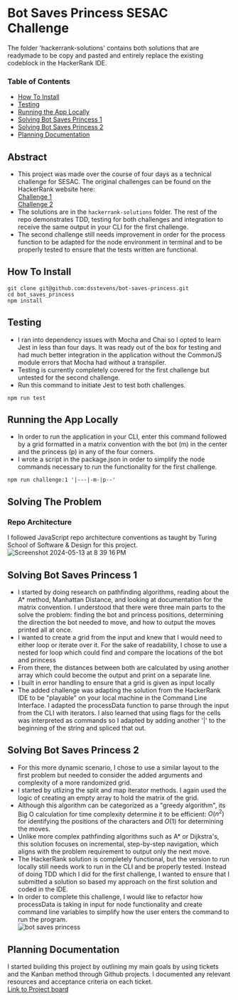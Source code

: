 # Bot Saves Princess SESAC Challenge

The folder 'hackerrank-solutions' contains both solutions that are readymade to be copy and pasted and entirely replace the existing codeblock in the HackerRank IDE.

### Table of Contents
- [How To Install](#how-to-install)
- [Testing](#testing)
- [Running the App Locally](#running-the-app-locally)
- [Solving Bot Saves Princess 1](#solving-bot-saves-princess-1)
- [Solving Bot Saves Princess 2](#solving-bot-saves-princess-2)
- [Planning Documentation](#planning-documentation)

## Abstract

- This project was made over the course of four days as a technical challenge for SESAC. The original challenges can be found on the HackerRank website here:  
[Challenge 1](https://www.hackerrank.com/challenges/saveprincess)  
[Challenge 2](https://www.hackerrank.com/challenges/saveprincess2)  
- The solutions are in the `hackerrank-solutions` folder.
The rest of the repo demonstrates TDD, testing for both challenges and integration to receive the same output in your CLI for the first challenge. 
- The second challenge still needs improvement in order for the process function to be adapted for the node environment in terminal and to be properly tested to ensure that the tests written are functional.

## How To Install

```
git clone git@github.com:dsstevens/bot-saves-princess.git
cd bot_saves_princess
npm install
```

## Testing

- I ran into dependency issues with Mocha and Chai so I opted to learn Jest in less than four days. It was ready out of the box for testing and had much better integration in the application without the CommonJS module errors that Mocha had without a transpiler.
- Testing is currently completely covered for the first challenge but untested for the second challenge.
- Run this command to initiate Jest to test both challenges.
```
npm run test
```
## Running the App Locally

- In order to run the application in your CLI, enter this command followed by a grid formatted in a matrix convention with the bot (m) in the center and the princess (p) in any of the four corners. 
- I wrote a script in the package.json in order to simplify the node commands necessary to run the functionality for the first challenge.
```
npm run challenge:1 '|---|-m-|p--'
```

## Solving The Problem

### Repo Architecture
I followed JavaScript repo architecture conventions as taught by Turing School of Software & Design for this project.  
![Screenshot 2024-05-13 at 8 39 16 PM](https://github.com/dsstevens/bot-saves-princess/assets/132790719/ac260b5b-9c1d-433f-93a2-4c4f4cbfedbe)


## Solving Bot Saves Princess 1
- I started by doing research on pathfinding algorithms, reading about the A* method, Manhattan Distance, and looking at documentation for the matrix convention. I understood that there were three main parts to the solve the problem: finding the bot and princess positions, determining the direction the bot needed to move, and how to output the moves printed all at once.
- I wanted to create a grid from the input and knew that I would need to either loop or iterate over it. For the sake of readability, I chose to use a nested for loop which could find and compare the locations of the bot and princess
- From there, the distances between both are calculated by using another array which could become the output and print on a separate line. 
- I built in error handling to ensure that a grid is given as input locally
- The added challenge was adapting the solution from the HackerRank IDE to be "playable" on your local machine in the Command Line Interface. I adapted the processData function to parse through the input from the CLI with iterators. I also learned that using flags for the cells was interpreted as commands so I adapted by adding another '|' to the beginning of the string and spliced that out. 

## Solving Bot Saves Princess 2

- For this more dynamic scenario, I chose to use a similar layout to the first problem but needed to consider the added arguments and complexity of a more randomized grid. 
- I started by utlizing the split and map iterator methods. I again used the logic of creating an empty array to hold the matrix of the grid. 
- Although this algorithm can be categorized as a "greedy algorithm", its Big O calculation for time complexity determine it to be efficient: $O(n^2)$ for identifying the positions of the characters and $O(1)$ for determining the moves.
- Unlike more complex pathfinding algorithms such as A* or Dijkstra's, this solution focuses on incremental, step-by-step navigation, which aligns with the problem requirement to output only the next move.
- The HackerRank solution is completely functional, but the version to run locally still needs work to run in the CLI and be properly tested. Instead of doing TDD which I did for the first challenge, I wanted to ensure that I submitted a solution so based my approach on the first solution and coded in the IDE. 
- In order to complete this challenge, I would like to refactor how processData is taking in input for node functionality and create command line variables to simplify how the user enters the command to run the program.  
   ![bot saves princess ](https://github.com/dsstevens/bot-saves-princess/assets/132790719/4174ca7e-0ee8-4a90-8e12-10dcc1bb0fdb)


## Planning Documentation
I started building this project by outlining my main goals by using tickets and the Kanban method through Github projects. I documented any relevant resources and acceptance criteria on each ticket.   
[Link to Project board](https://github.com/users/dsstevens/projects/7)
